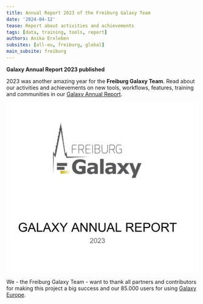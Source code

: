 ```yaml
---
title: Annual Report 2023 of the Freiburg Galaxy Team
date: '2024-04-12'
tease: Report about activities and achievements
tags: [data, training, tools, report]
authors: Anika Erxleben
subsites: [all-eu, freiburg, global]
main_subsite: freiburg
---
```


**Galaxy Annual Report 2023 published**

2023 was another amazing year for the **Freiburg Galaxy Team**. Read about our activities and achievements on new tools, workflows, features,
training and communities in our [Galaxy Annual Report](https://usegalaxy.eu/static/share/reports/2023/Galaxy_AnnualReport_2023.pdf).

![AnnualReport](annualreport.png)

We - the Freiburg Galaxy Team - want to thank all partners and contributors for making this project a big success and our 85.000 users for using [Galaxy Europe](https://usegalaxy.eu).
